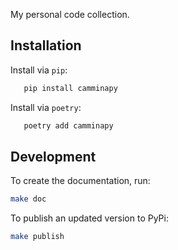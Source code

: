 My personal code collection.

## Installation

Install via `pip`:

```bash
   pip install camminapy
```


Install via `poetry`:

```bash
   poetry add camminapy
```

## Development

To create the documentation, run:
```bash
make doc
```

To publish an updated version to PyPi:
```bash
make publish
```

